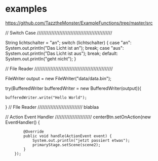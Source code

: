 # examples
https://github.com/TazztheMonster/ExampleFunctions/tree/master/src

// Switch Case  ///////////////////////////////////////////////

String lichtschalter = "an";
switch (lichtschalter) {
    case "an":
        System.out.println("Das Licht ist an");
	  break;
    case "aus":
        System.out.println("Das Licht ist aus");
        break;
    default:
        System.out.println("geht nicht");
}

// File Reader  /////////////////////////////////////////////////

FileWriter output = new FileWriter("data/data.bin");

try(BufferedWriter bufferedWriter =
    new BufferedWriter(output)){

    bufferedWriter.write("Hello World");

}
// FIle Reader ////////////////////////////
blablaa


// Action Event Handler  ///////////////////////
		centerBtn.setOnAction(new EventHandler<ActionEvent>() {

			@Override
			public void handle(ActionEvent event) {
				System.out.println("jetzt passiert etwas");
				primaryStage.setScene(scene2);
			}
		});
	
	
	
